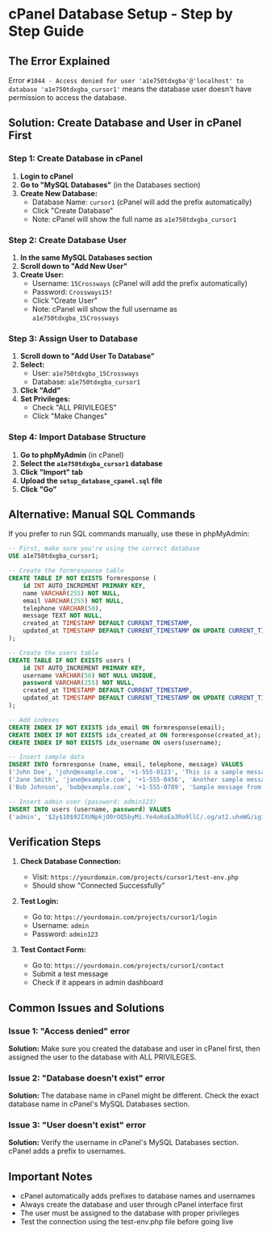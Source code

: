 # cPanel Database Setup - Step by Step Guide

## The Error Explained
Error `#1044 - Access denied for user 'a1e750tdxgba'@'localhost' to database 'a1e750tdxgba_cursor1'` means the database user doesn't have permission to access the database.

## Solution: Create Database and User in cPanel First

### Step 1: Create Database in cPanel
1. **Login to cPanel**
2. **Go to "MySQL Databases"** (in the Databases section)
3. **Create New Database:**
   - Database Name: `cursor1` (cPanel will add the prefix automatically)
   - Click "Create Database"
   - Note: cPanel will show the full name as `a1e750tdxgba_cursor1`

### Step 2: Create Database User
1. **In the same MySQL Databases section**
2. **Scroll down to "Add New User"**
3. **Create User:**
   - Username: `15Crossways` (cPanel will add the prefix automatically)
   - Password: `Crossways15!`
   - Click "Create User"
   - Note: cPanel will show the full username as `a1e750tdxgba_15Crossways`

### Step 3: Assign User to Database
1. **Scroll down to "Add User To Database"**
2. **Select:**
   - User: `a1e750tdxgba_15Crossways`
   - Database: `a1e750tdxgba_cursor1`
3. **Click "Add"**
4. **Set Privileges:**
   - Check "ALL PRIVILEGES"
   - Click "Make Changes"

### Step 4: Import Database Structure
1. **Go to phpMyAdmin** (in cPanel)
2. **Select the `a1e750tdxgba_cursor1` database**
3. **Click "Import" tab**
4. **Upload the `setup_database_cpanel.sql` file**
5. **Click "Go"**

## Alternative: Manual SQL Commands
If you prefer to run SQL commands manually, use these in phpMyAdmin:

```sql
-- First, make sure you're using the correct database
USE a1e750tdxgba_cursor1;

-- Create the formresponse table
CREATE TABLE IF NOT EXISTS formresponse (
    id INT AUTO_INCREMENT PRIMARY KEY,
    name VARCHAR(255) NOT NULL,
    email VARCHAR(255) NOT NULL,
    telephone VARCHAR(50),
    message TEXT NOT NULL,
    created_at TIMESTAMP DEFAULT CURRENT_TIMESTAMP,
    updated_at TIMESTAMP DEFAULT CURRENT_TIMESTAMP ON UPDATE CURRENT_TIMESTAMP
);

-- Create the users table
CREATE TABLE IF NOT EXISTS users (
    id INT AUTO_INCREMENT PRIMARY KEY,
    username VARCHAR(50) NOT NULL UNIQUE,
    password VARCHAR(255) NOT NULL,
    created_at TIMESTAMP DEFAULT CURRENT_TIMESTAMP,
    updated_at TIMESTAMP DEFAULT CURRENT_TIMESTAMP ON UPDATE CURRENT_TIMESTAMP
);

-- Add indexes
CREATE INDEX IF NOT EXISTS idx_email ON formresponse(email);
CREATE INDEX IF NOT EXISTS idx_created_at ON formresponse(created_at);
CREATE INDEX IF NOT EXISTS idx_username ON users(username);

-- Insert sample data
INSERT INTO formresponse (name, email, telephone, message) VALUES
('John Doe', 'john@example.com', '+1-555-0123', 'This is a sample message from John.'),
('Jane Smith', 'jane@example.com', '+1-555-0456', 'Another sample message from Jane.'),
('Bob Johnson', 'bob@example.com', '+1-555-0789', 'Sample message from Bob for testing purposes.');

-- Insert admin user (password: admin123)
INSERT INTO users (username, password) VALUES
('admin', '$2y$10$92IXUNpkjO0rOQ5byMi.Ye4oKoEa3Ro9llC/.og/at2.uheWG/igi');
```

## Verification Steps
1. **Check Database Connection:**
   - Visit: `https://yourdomain.com/projects/cursor1/test-env.php`
   - Should show "Connected Successfully"

2. **Test Login:**
   - Go to: `https://yourdomain.com/projects/cursor1/login`
   - Username: `admin`
   - Password: `admin123`

3. **Test Contact Form:**
   - Go to: `https://yourdomain.com/projects/cursor1/contact`
   - Submit a test message
   - Check if it appears in admin dashboard

## Common Issues and Solutions

### Issue 1: "Access denied" error
**Solution:** Make sure you created the database and user in cPanel first, then assigned the user to the database with ALL PRIVILEGES.

### Issue 2: "Database doesn't exist" error
**Solution:** The database name in cPanel might be different. Check the exact database name in cPanel's MySQL Databases section.

### Issue 3: "User doesn't exist" error
**Solution:** Verify the username in cPanel's MySQL Databases section. cPanel adds a prefix to usernames.

## Important Notes
- cPanel automatically adds prefixes to database names and usernames
- Always create the database and user through cPanel interface first
- The user must be assigned to the database with proper privileges
- Test the connection using the test-env.php file before going live
